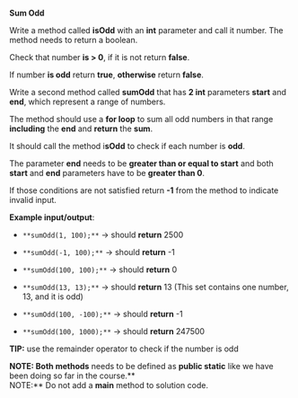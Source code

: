 
**Sum Odd**

Write a method called  **isOdd**  with an  **int**  parameter and call it number. The method needs to return a boolean.

Check that number **is > 0**, if it is not return  **false**.

If number **is odd**  return  **true**,  **otherwise** return **false**.

Write a second method called  **sumOdd**  that has  **2 int**  parameters  **start**  and  **end**, which represent a range of numbers.

The method should use a **for loop**  to sum all odd numbers in that range  **including**  the  **end**  and  **return**  the  **sum**.

It should call the method i**sOdd**  to check if each number is  **odd**.

The parameter  **end**  needs to be  **greater than or equal to start**  and both  **start**  and  **end**  parameters have to be **greater than 0**.

If those conditions are not satisfied return  **-1**  from the method to indicate invalid input.



**Example input/output**:

-   `**sumOdd(1, 100);**`  → should  **return**  2500


-   `**sumOdd(-1, 100);**`  → should  **return**  -1


-   `**sumOdd(100, 100);**`  → should  **return** 0


-   `**sumOdd(13, 13);**`  → should  **return** 13 (This set contains one number, 13, and it is odd)


-   `**sumOdd(100, -100);**`  → should  **return**  -1


-   `**sumOdd(100, 1000);**`  → should  **return**  247500




**TIP:**  use the remainder operator to check if the number is odd

**NOTE: Both methods** needs to be defined as **public static** like we have been doing so far in the course.**  
NOTE:**  Do not add a  **main** method to solution code.